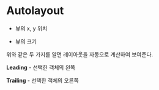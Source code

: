 # Autolayout

- 뷰의 x, y 위치

- 뷰의 크기

위와 같은 두 가지를 알면 레이아웃을 자동으로 계산하여 보여준다.



**Leading** - 선택한 객체의 왼쪽

**Trailing** - 선택한 객체의 오른쪽